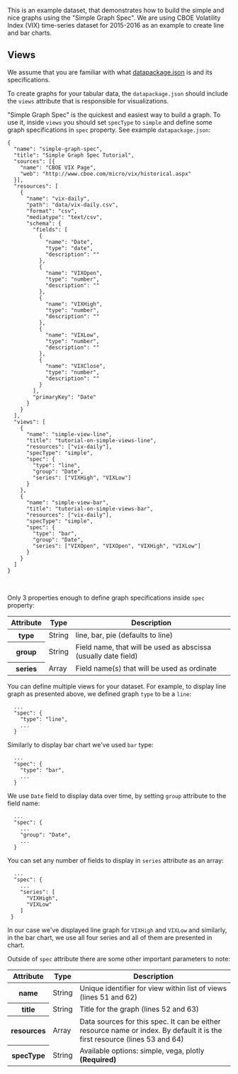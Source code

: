 This is an example dataset, that demonstrates how to build the simple and nice graphs using the "Simple Graph Spec". We are using CBOE Volatility Index (VIX) time-series dataset for 2015-2016 as an example to create line and bar charts.

## Views

We assume that you are familiar with what [datapackage.json][datapackage.json] is and its specifications.

To create graphs for your tabular data, the `datapackage.json` should include the `views` attribute that is responsible for visualizations.

"Simple Graph Spec" is the quickest and easiest way to build a graph. To use it, inside `views` you should set `specType` to `simple` and define some graph specifications in `spec` property. See example `datapackage.json`:

```
{
  "name": "simple-graph-spec",
  "title": "Simple Graph Spec Tutorial",
  "sources": [{
    "name": "CBOE VIX Page",
    "web": "http://www.cboe.com/micro/vix/historical.aspx"
  }],
  "resources": [
    {
      "name": "vix-daily",
      "path": "data/vix-daily.csv",
      "format": "csv",
      "mediatype": "text/csv",
      "schema": {
        "fields": [
          {
            "name": "Date",
            "type": "date",
            "description": ""
          },
          {
            "name": "VIXOpen",
            "type": "number",
            "description": ""
          },
          {
            "name": "VIXHigh",
            "type": "number",
            "description": ""
          },
          {
            "name": "VIXLow",
            "type": "number",
            "description": ""
          },
          {
            "name": "VIXClose",
            "type": "number",
            "description": ""
          }
        ],
        "primaryKey": "Date"
      }
    }
  ],
  "views": [
    {
      "name": "simple-view-line",
      "title": "tutorial-on-simple-views-line",
      "resources": ["vix-daily"],
      "specType": "simple",
      "spec": {
        "type": "line",
        "group": "Date",
        "series": ["VIXHigh", "VIXLow"]
      }
    },
    {
      "name": "simple-view-bar",
      "title": "tutorial-on-simple-views-bar",
      "resources": ["vix-daily"],
      "specType": "simple",
      "spec": {
        "type": "bar",
        "group": "Date",
        "series": ["VIXOpen", "VIXOpen", "VIXHigh", "VIXLow"]
      }
    }
  ]
}
```

<br>

Only 3 properties enough to define graph specifications inside `spec` property:

<table class="table table-bordered table-striped resource-summary">
  <thead>
   <tr>
     <th>Attribute</th>
     <th>Type</th>
     <th>Description</th>
   </tr>
  </thead>
  <tbody>
    <tr>
      <th>type</th>
      <td>String</td>
      <td>line, bar, pie (defaults to line)</td>
    </tr>
    <tr>
      <th>group</th>
      <td>String</td>
      <td>Field name, that will be used as abscissa (usually date field)</td>
    </tr>
    <tr>
      <th>series</th>
      <td>Array</td>
      <td>Field name(s) that will be used as ordinate</td>
    </tr>
  </tbody>
</table>

You can define multiple views for your dataset. For example, to display line graph as presented above, we defined graph `type` to be a `line`:

```
  ...
  "spec": {
    "type": "line",
    ...
  }
```

Similarly to display bar chart we've used `bar` type:

```
  ...
  "spec": {
    "type": "bar",
    ...
  }
```

We use `Date` field to display data over time, by setting `group` attribute to the field name:

```
  ...
  "spec": {
    ...
    "group": "Date",
    ...
  }
```

You can set any number of fields to display in `series` attribute as an array:

```
  ...
  "spec": {
    ...
    "series": [
      "VIXHigh",
      "VIXLow"
    ]
 }
```

In our case we've displayed line graph for `VIXHigh` and `VIXLow` and similarly, in the bar chart, we use all four series and all of them are presented in chart.

Outside of `spec` attribute there are some other important parameters to note:

<table class="table table-bordered table-striped resource-summary">
  <thead>
   <tr>
     <th>Attribute</th>
     <th>Type</th>
     <th>Description</th>
   </tr>
  </thead>
  <tbody>
    <tr>
      <th>name</th>
      <td>String</td>
      <td>Unique identifier for view within list of views (lines 51 and 62)</td>
    </tr>
    <tr>
      <th>title</th>
      <td>String</td>
      <td>Title for the graph (lines 52 and 63)</td>
    </tr>
    <tr>
      <th>resources</th>
      <td>Array</td>
      <td>Data sources for this spec. It can be either resource name or index. By default it is the first resource (lines 53 and 64)</td>
    </tr>
    <tr>
      <th>specType</th>
      <td>String</td>
      <td>Available options: simple, vega, plotly <strong>(Required)</strong></td>
    </tr>
  </tbody>
</table>

[datapackage.json]: http://specs.frictionlessdata.io/data-package/
